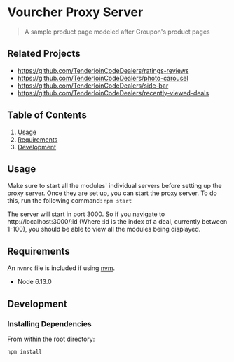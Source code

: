 # Vourcher Proxy Server

> A sample product page modeled after Groupon's product pages

## Related Projects

- https://github.com/TenderloinCodeDealers/ratings-reviews
- https://github.com/TenderloinCodeDealers/photo-carousel
- https://github.com/TenderloinCodeDealers/side-bar
- https://github.com/TenderloinCodeDealers/recently-viewed-deals

## Table of Contents

1. [Usage](#Usage)
1. [Requirements](#requirements)
1. [Development](#development)

## Usage

Make sure to start all the modules' individual servers before setting up the proxy server.
Once they are set up, you can start the proxy server. To do this, run the following command:
`npm start`

The server will start in port 3000. So if you navigate to http://localhost:3000/:id (Where :id is the index of a deal, currently between 1-100), you should be able to view all the modules being displayed.

## Requirements

An `nvmrc` file is included if using [nvm](https://github.com/creationix/nvm).

- Node 6.13.0

## Development

### Installing Dependencies

From within the root directory:

```sh
npm install
```
